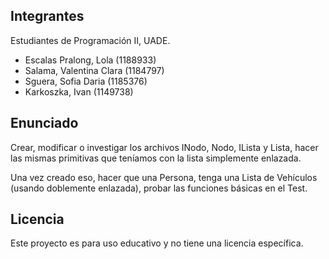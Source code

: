 Integrantes
-------
Estudiantes de Programación II, UADE.
- Escalas Pralong, Lola (1188933)
- Salama, Valentina Clara (1184797)
- Sguera, Sofia Daria (1185376)
- Karkoszka, Ivan (1149738)

Enunciado
-------
Crear, modificar o investigar los archivos INodo, Nodo, ILista y Lista, hacer las mismas primitivas que teníamos con la lista simplemente enlazada.

Una vez creado eso, hacer que una Persona, tenga una Lista de Vehículos (usando doblemente enlazada), probar las funciones básicas en el Test.

Licencia
--------
Este proyecto es para uso educativo y no tiene una licencia específica.
